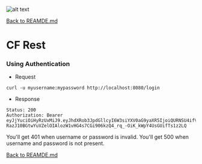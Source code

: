 ![alt text](https://cftechsol.com/wp-content/uploads/2017/12/caiofrota-logo-300x171.png)

[Back to REAMDE.md](https://github.com/caiofrota/cf-rest)

# CF Rest

### Using Authentication

* Request

```
curl -u myusername:mypassword http://localhost:8080/login
```

* Response

```
Status: 200
Authorization: Bearer eyJjYuciOiHyRzUxMiJ9.eyJhdXRob3JpdGllcyI6W3siYXV0aG9yaXR5IjoiQURNSU4ifV0sInN1YiI6ImFkbWluQGNmdGVjaHNvbC5jb20iLCJleHAiOjE1MjM1MDQxMTR9.TpHANYQYSAOiUysVNJ-RazJ10BGtwYuVZelOIAlozW1vHG4s7CGi906kzQ4_rq_-OiK_kWpY4UsGUifTs1z2LQ
```

You'll get 401 when username or password is invalid.
You'll get 500 when username and password is not present.

[Back to REAMDE.md](https://github.com/caiofrota/cf-rest)
